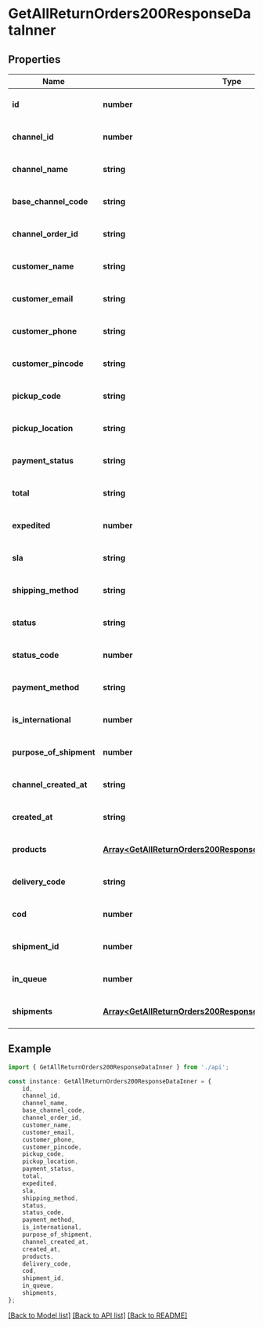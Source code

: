 # GetAllReturnOrders200ResponseDataInner


## Properties

Name | Type | Description | Notes
------------ | ------------- | ------------- | -------------
**id** | **number** |  | [optional] [default to undefined]
**channel_id** | **number** |  | [optional] [default to undefined]
**channel_name** | **string** |  | [optional] [default to undefined]
**base_channel_code** | **string** |  | [optional] [default to undefined]
**channel_order_id** | **string** |  | [optional] [default to undefined]
**customer_name** | **string** |  | [optional] [default to undefined]
**customer_email** | **string** |  | [optional] [default to undefined]
**customer_phone** | **string** |  | [optional] [default to undefined]
**customer_pincode** | **string** |  | [optional] [default to undefined]
**pickup_code** | **string** |  | [optional] [default to undefined]
**pickup_location** | **string** |  | [optional] [default to undefined]
**payment_status** | **string** |  | [optional] [default to undefined]
**total** | **string** |  | [optional] [default to undefined]
**expedited** | **number** |  | [optional] [default to undefined]
**sla** | **string** |  | [optional] [default to undefined]
**shipping_method** | **string** |  | [optional] [default to undefined]
**status** | **string** |  | [optional] [default to undefined]
**status_code** | **number** |  | [optional] [default to undefined]
**payment_method** | **string** |  | [optional] [default to undefined]
**is_international** | **number** |  | [optional] [default to undefined]
**purpose_of_shipment** | **number** |  | [optional] [default to undefined]
**channel_created_at** | **string** |  | [optional] [default to undefined]
**created_at** | **string** |  | [optional] [default to undefined]
**products** | [**Array&lt;GetAllReturnOrders200ResponseDataInnerProductsInner&gt;**](GetAllReturnOrders200ResponseDataInnerProductsInner.md) |  | [optional] [default to undefined]
**delivery_code** | **string** |  | [optional] [default to undefined]
**cod** | **number** |  | [optional] [default to undefined]
**shipment_id** | **number** |  | [optional] [default to undefined]
**in_queue** | **number** |  | [optional] [default to undefined]
**shipments** | [**Array&lt;GetAllReturnOrders200ResponseDataInnerShipmentsInner&gt;**](GetAllReturnOrders200ResponseDataInnerShipmentsInner.md) |  | [optional] [default to undefined]

## Example

```typescript
import { GetAllReturnOrders200ResponseDataInner } from './api';

const instance: GetAllReturnOrders200ResponseDataInner = {
    id,
    channel_id,
    channel_name,
    base_channel_code,
    channel_order_id,
    customer_name,
    customer_email,
    customer_phone,
    customer_pincode,
    pickup_code,
    pickup_location,
    payment_status,
    total,
    expedited,
    sla,
    shipping_method,
    status,
    status_code,
    payment_method,
    is_international,
    purpose_of_shipment,
    channel_created_at,
    created_at,
    products,
    delivery_code,
    cod,
    shipment_id,
    in_queue,
    shipments,
};
```

[[Back to Model list]](../README.md#documentation-for-models) [[Back to API list]](../README.md#documentation-for-api-endpoints) [[Back to README]](../README.md)
